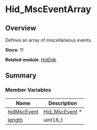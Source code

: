 # Hid_MscEventArray


## Overview

Defines an array of miscellaneous events.

**Since**: 11

**Related module**: [HidDdk](_hid_ddk.md)


## Summary


### Member Variables

| Name| Description| 
| -------- | -------- |
| [hidMscEvent](_hid_ddk.md#hidmscevent) | [Hid_MscEvent](_hid_ddk.md#hid_mscevent) \* | 
| [length](_hid_ddk.md#length-55) | uint16_t | 
